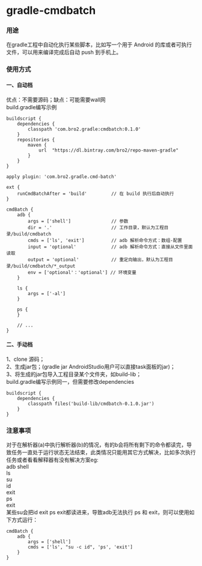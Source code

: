 # gradle-cmdbatch

### 用途
在gradle工程中自动化执行某些脚本，比如写一个用于 Android 的库或者可执行文件，可以用来编译完成后自动 push 到手机上。
### 使用方式
#### 一、自动档

优点：不需要源码；缺点：可能需要wall网<br/>
build.gradle编写示例

```
buildscript {
    dependencies {
        classpath 'com.bro2.gradle:cmdbatch:0.1.0'
    }
    repositories {
        maven {
            url  "https://dl.bintray.com/bro2/repo-maven-gradle" 
        }
    }
}

apply plugin: 'com.bro2.gradle.cmd-batch'

ext {
    runCmdBatchAfter = 'build'         // 在 build 执行后自动执行
}

cmdBatch {
    adb {
        args = ['shell']               // 参数
        dir = '.'                      // 工作目录，默认为工程目录/build/cmdbatch
        cmds = ['ls', 'exit']          // adb 解析命令方式：数组-配置
        input = 'optional'             // adb 解析命令方式：直接从文件里面读取
        output = 'optional'            // 重定向输出，默认为工程目录/build/cmdbatch/*_output
        env = ['optional'：'optional'] // 环境变量
    }

    ls {
        args = ['-al']
    }
    
    ps {
    }

    // ...
}
```

#### 二、手动档

1、clone 源码；<br/>
2、生成jar包；(gradle jar AndroidStudio用户可以直接task面板的jar)；<br/>
3、将生成的jar包导入工程目录某个文件夹，如build-lib；<br/>
build.gradle编写示例同一，但需要修改dependencies

```
buildscript {
    dependencies {
        classpath files('build-lib/cmdbatch-0.1.0.jar')
    }
}
```

### 注意事项
对于在解析器(a)中执行解析器(b)的情况，有的b会将所有剩下的命令都读完，导致任务一直处于运行状态无法结束，此类情况只能用其它方式解决，比如多次执行任务或者看看解释器有没有解决方案eg:<br/>
adb shell<br/>
ls<br/>
su<br/>
id<br/>
exit<br/>
ps<br/>
exit<br/>
某些su会把id exit ps exit都读进来，导致adb无法执行 ps 和 exit，则可以使用如下方式运行：

```
cmdBatch {
    adb {
        args = ['shell']
        cmds = ['ls', "su -c id", 'ps', 'exit']
    }
}
```